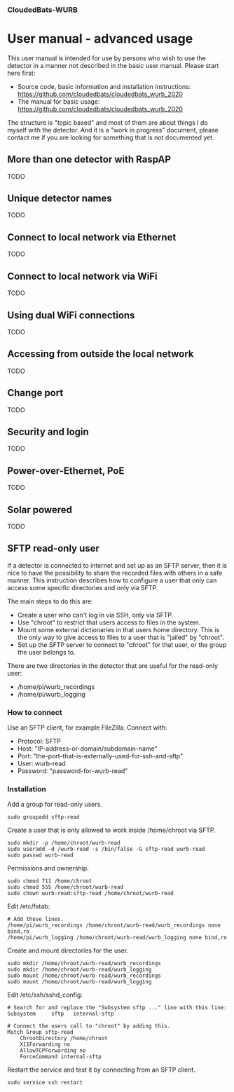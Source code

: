 ### CloudedBats-WURB
# User manual - advanced usage

This user manual is intended for use by persons who wish to use the detector in a manner not described in the basic user manual. Please start here first:

- Source code, basic information and installation instructions:
https://github.com/cloudedbats/cloudedbats_wurb_2020
- The manual for basic usage:
https://github.com/cloudedbats/cloudedbats_wurb_2020 

The structure is "topic based" and most of them are about things I do myself with the detector. And it is a "work in progress" document, please contact me if you are looking for something that is not documented yet.

## More than one detector with RaspAP

TODO

## Unique detector names

TODO

## Connect to local network via Ethernet

TODO

## Connect to local network via WiFi

TODO

## Using dual WiFi connections

TODO

## Accessing from outside the local network

TODO

## Change port

TODO


## Security and login

TODO

## Power-over-Ethernet, PoE

TODO

## Solar powered

TODO

## SFTP read-only user

If a detector is connected to internet and set up as an SFTP server, then it is nice to have the possibility to share the recorded files with others in a safe manner. This instruction describes how to configure a user that only can access some specific directories and only via SFTP. 

The main steps to do this are:
- Create a user who can't log in via SSH, only via SFTP.
- Use "chroot" to restrict that users access to files in the system.
- Mount some external dictionaries in that users home directory. This is the only way to give access to files to a user that is "jailed" by "chroot".
- Set up the SFTP server to connect to "chroot" for that user, or the group the user belongs to.

There are two directories in the detector that are useful for the read-only user:
- /home/pi/wurb_recordings
- /home/pi/wurb_logging

### How to connect

Use an SFTP client, for example FileZilla. Connect with:
- Protocol: SFTP
- Host: "IP-address-or-domain/subdomain-name"
- Port: "the-port-that-is-externally-used-for-ssh-and-sftp"
- User: wurb-read
- Password: "password-for-wurb-read"

### Installation

Add a group for read-only users.

    sudo groupadd sftp-read

Create a user that is only allowed to work inside /home/chroot via SFTP.

    sudo mkdir -p /home/chroot/wurb-read
    sudo useradd -d /wurb-read -s /bin/false -G sftp-read wurb-read
    sudo passwd wurb-read

Permissions and ownership.

    sudo chmod 711 /home/chroot
    sudo chmod 555 /home/chroot/wurb-read
    sudo chown wurb-read:sftp-read /home/chroot/wurb-read

Edit /etc/fstab:

    # Add those lines.
    /home/pi/wurb_recordings /home/chroot/wurb-read/wurb_recordings none bind,ro
    /home/pi/wurb_logging /home/chroot/wurb-read/wurb_logging none bind,ro

Create and mount directories for the user.

    sudo mkdir /home/chroot/wurb-read/wurb_recordings
    sudo mkdir /home/chroot/wurb-read/wurb_logging
    sudo mount /home/chroot/wurb-read/wurb_recordings
    sudo mount /home/chroot/wurb-read/wurb_logging

Edit /etc/ssh/sshd_config:

    # Search for and replace the "Subsystem sftp ..." line with this line:
    Subsystem     sftp   internal-sftp
    
    # Connect the users call to "chroot" by adding this.
    Match Group sftp-read
        ChrootDirectory /home/chroot
 	    X11Forwarding no
 	    AllowTCPForwarding no
 	    ForceCommand internal-sftp

Restart the service and test it by connecting from an SFTP client.

    sudo service ssh restart



